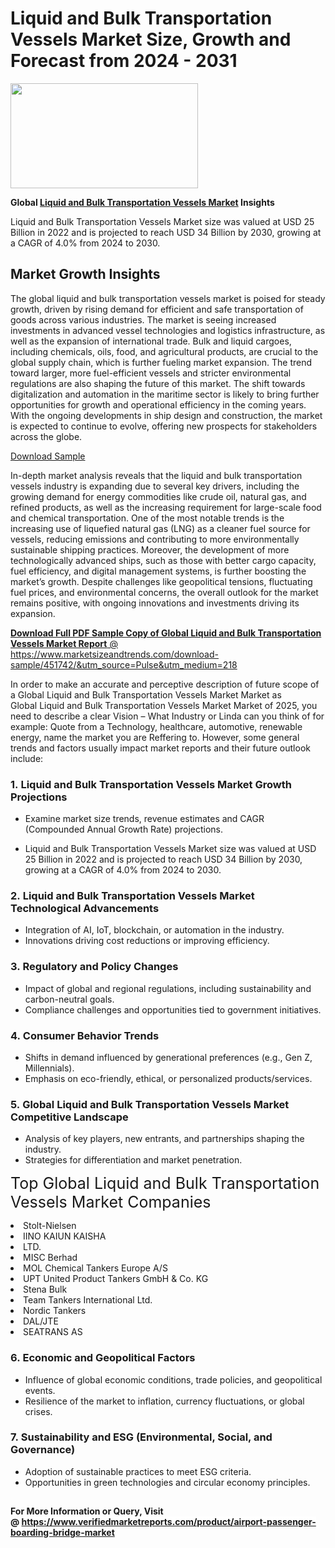 <H1>Liquid and Bulk Transportation Vessels Market Size, Growth and Forecast from 2024 - 2031</H1><img class="aligncenter size-medium wp-image-584254" src="https://thirdeyenews.in/wp-content/uploads/2024/09/Global-Market-Research-300x168.jpeg" alt="" width="300" height="168" /><p><strong>Global&nbsp;<a href="https://www.marketsizeandtrends.com/download-sample/451742/&amp;utm_source=Pulse&amp;utm_medium=218">Liquid and Bulk Transportation Vessels Market</a> Insights</strong></p><p>Liquid and Bulk Transportation Vessels Market size was valued at USD 25 Billion in 2022 and is projected to reach USD 34 Billion by 2030, growing at a CAGR of 4.0% from 2024 to 2030.</p><p><h2>Market Growth Insights</h2> <p>The global liquid and bulk transportation vessels market is poised for steady growth, driven by rising demand for efficient and safe transportation of goods across various industries. The market is seeing increased investments in advanced vessel technologies and logistics infrastructure, as well as the expansion of international trade. Bulk and liquid cargoes, including chemicals, oils, food, and agricultural products, are crucial to the global supply chain, which is further fueling market expansion. The trend toward larger, more fuel-efficient vessels and stricter environmental regulations are also shaping the future of this market. The shift towards digitalization and automation in the maritime sector is likely to bring further opportunities for growth and operational efficiency in the coming years. With the ongoing developments in ship design and construction, the market is expected to continue to evolve, offering new prospects for stakeholders across the globe.</p> <p><a href="sample_download_link">Download Sample</a></p> <p>In-depth market analysis reveals that the liquid and bulk transportation vessels industry is expanding due to several key drivers, including the growing demand for energy commodities like crude oil, natural gas, and refined products, as well as the increasing requirement for large-scale food and chemical transportation. One of the most notable trends is the increasing use of liquefied natural gas (LNG) as a cleaner fuel source for vessels, reducing emissions and contributing to more environmentally sustainable shipping practices. Moreover, the development of more technologically advanced ships, such as those with better cargo capacity, fuel efficiency, and digital management systems, is further boosting the market’s growth. Despite challenges like geopolitical tensions, fluctuating fuel prices, and environmental concerns, the overall outlook for the market remains positive, with ongoing innovations and investments driving its expansion.</p> <p><a href="sample_download_link"></p><p><span class=""><strong>Download Full PDF Sample Copy of Global Liquid and Bulk Transportation Vessels Market Report</strong> @ <a href="https://www.marketsizeandtrends.com/download-sample/451742/&amp;utm_source=Pulse&amp;utm_medium=218" target="_blank">https://www.marketsizeandtrends.com/download-sample/451742/&amp;utm_source=Pulse&amp;utm_medium=218</a></span></p><p>In order to make an accurate and perceptive description of future scope of a Global&nbsp;Liquid and Bulk Transportation Vessels Market Market as Global&nbsp;Liquid and Bulk Transportation Vessels Market Market of 2025, you need to describe a clear Vision &ndash; What Industry or Linda can you think of for example: Quote from a Technology, healthcare, automotive, renewable energy, name the market you are Reffering to. However, some general trends and factors usually impact market reports and their future outlook include:</p><h3>1.&nbsp;<strong>Liquid and Bulk Transportation Vessels Market Growth Projections</strong></h3><ul><li>Examine market size trends, revenue estimates and CAGR (Compounded Annual Growth Rate) projections.</li><li><p>Liquid and Bulk Transportation Vessels Market size was valued at USD 25 Billion in 2022 and is projected to reach USD 34 Billion by 2030, growing at a CAGR of 4.0% from 2024 to 2030.</p></li></ul><h3>2.&nbsp;<strong>Liquid and Bulk Transportation Vessels Market Technological Advancements</strong></h3><ul><li>Integration of AI, IoT, blockchain, or automation in the industry.</li><li>Innovations driving cost reductions or improving efficiency.</li></ul><h3>3.&nbsp;<strong>Regulatory and Policy Changes</strong></h3><ul><li>Impact of global and regional regulations, including sustainability and carbon-neutral goals.</li><li>Compliance challenges and opportunities tied to government initiatives.</li></ul><h3>4.&nbsp;<strong>Consumer Behavior Trends</strong></h3><ul><li>Shifts in demand influenced by generational preferences (e.g., Gen Z, Millennials).</li><li>Emphasis on eco-friendly, ethical, or personalized products/services.</li></ul><h3>5.&nbsp;<strong>Global Liquid and Bulk Transportation Vessels Market Competitive Landscape</strong></h3><ul><li>Analysis of key players, new entrants, and partnerships shaping the industry.</li><li>Strategies for differentiation and market penetration.</li></ul><p data-pm-slice="1 1 []"><span style="color: inherit; font-family: inherit; font-size: 25px;">Top Global Liquid and Bulk Transportation Vessels Market Companies</span></p><div class="" data-test-id=""><p><li>Stolt-Nielsen</li><li> IINO KAIUN KAISHA</li><li> LTD.</li><li> MISC Berhad</li><li> MOL Chemical Tankers Europe A/S</li><li> UPT United Product Tankers GmbH & Co. KG</li><li> Stena Bulk</li><li> Team Tankers International Ltd.</li><li> Nordic Tankers</li><li> DAL/JTE</li><li> SEATRANS AS</li></p></div><h3>6.&nbsp;<strong>Economic and Geopolitical Factors</strong></h3><ul><li>Influence of global economic conditions, trade policies, and geopolitical events.</li><li>Resilience of the market to inflation, currency fluctuations, or global crises.</li></ul><h3>7.&nbsp;<strong>Sustainability and ESG (Environmental, Social, and Governance)</strong></h3><ul><li>Adoption of sustainable practices to meet ESG criteria.</li><li>Opportunities in green technologies and circular economy principles.</li></ul><h2><strong style="font-size: 14px;">For More Information or Query, Visit @&nbsp;</strong><a style="background-color: #ffffff; font-size: 14px;" href="https://www.marketsizeandtrends.com/report/liquid-and-bulk-transportation-vessels-market/" target="_blank">https://www.verifiedmarketreports.com/product/airport-passenger-boarding-bridge-market</a></h2>
